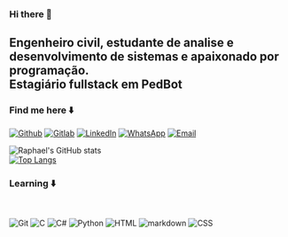 ### Hi there 👋
## Engenheiro civil, estudante de analise e desenvolvimento de sistemas e apaixonado por programação. <br/> Estagiário fullstack em PedBot
### Find me here ⬇️

[![Github](https://img.shields.io/badge/GitHub-100000?style=for-the-badge&logo=github&logoColor=white)](https://github.com/Raphaelpmros)
[![Gitlab](https://img.shields.io/badge/GitLab-330F63?style=for-the-badge&logo=gitlab&logoColor=white)](https://gitlab.com/Raphaelpmros)
[![LinkedIn](https://img.shields.io/badge/LinkedIn-0077B5?style=for-the-badge&logo=linkedin&logoColor=white)](https://www.linkedin.com/in/raphaelpmros/)
[![WhatsApp](https://img.shields.io/badge/WhatsApp-25D366?style=for-the-badge&logo=whatsapp&logoColor=white)](https://wa.me/5514981471747)
[![Email](https://img.shields.io/badge/Microsoft_Outlook-0078D4?style=for-the-badge&logo=microsoft-outlook&logoColor=white)](mailto:raphaelpmros@hotmail.com)

![Raphael's GitHub stats](https://github-readme-stats.vercel.app/api?username=Raphaelpmros&show_icons=true&theme=dark)<br/>
[![Top Langs](https://github-readme-stats.vercel.app/api/top-langs/?username=Raphaelpmros&layout=compact)](https://github.com/Raphaelpmros/github-readme-stats)

### Learning ⬇️
<br/>

![Git](https://img.shields.io/badge/GIT-E44C30?style=for-the-badge&logo=git&logoColor=white)
![C](https://img.shields.io/badge/C-00599C?style=for-the-badge&logo=c&logoColor=white)
![C#](https://img.shields.io/badge/C%23-239120?style=for-the-badge&logo=c-sharp&logoColor=white)
![Python](https://img.shields.io/badge/Python-3776AB?style=for-the-badge&logo=python&logoColor=white)
![HTML](https://img.shields.io/badge/HTML-239120?style=for-the-badge&logo=html5&logoColor=white)
![markdown](https://img.shields.io/badge/Markdown-000000?style=for-the-badge&logo=markdown&logoColor=white)
![CSS](https://img.shields.io/badge/CSS-239120?&style=for-the-badge&logo=css3&logoColor=white)
